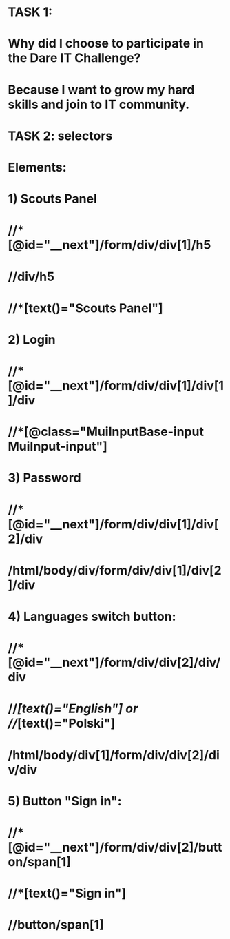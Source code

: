 # **TASK 1:**
# Why did I choose to participate in the Dare IT Challenge?
# Because I want to grow my hard skills and join to IT community.
#
# **TASK 2: selectors**
# Elements:
# 1) Scouts Panel
#  //*[@id="__next"]/form/div/div[1]/h5
#  //div/h5
#  //*[text()="Scouts Panel"]
# 2) Login
#  //*[@id="__next"]/form/div/div[1]/div[1]/div
#  //*[@class="MuiInputBase-input MuiInput-input"]
# 3) Password
#  //*[@id="__next"]/form/div/div[1]/div[2]/div
#  /html/body/div/form/div/div[1]/div[2]/div
# 4) Languages switch button:
#  //*[@id="__next"]/form/div/div[2]/div/div
#  //*[text()="English"] or //*[text()="Polski"]
#  /html/body/div[1]/form/div/div[2]/div/div
# 5) Button "Sign in":
#  //*[@id="__next"]/form/div/div[2]/button/span[1]
#  //*[text()="Sign in"]
#  //button/span[1]
